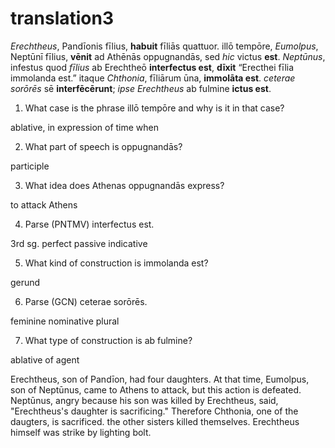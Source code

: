 # translation3

*Erechtheus*, Pandīonis fīlius, **habuit** fīliās quattuor. illō tempōre, *Eumolpus*, Neptūnī fīlius, **vēnit** ad Athēnās oppugnandās, sed *hic* victus **est**. *Neptūnus*, infestus quod *fīlius* ab Erechtheō **interfectus est**, **dīxit** “Erecthei fīlia immolanda est.” itaque *Chthonia*, fīliārum ūna, **immolāta est**. *ceterae sorōrēs* sē **interfēcērunt**; *ipse Erechtheus* ab fulmine **ictus est**.

1. What case is the phrase illō tempōre and why is it in that case?

ablative, in expression of time when

2. What part of speech is oppugnandās?

participle

3. What idea does Athenas oppugnandās express?

to attack Athens

4. Parse (PNTMV) interfectus est.

3rd sg. perfect passive indicative

5. What kind of construction is immolanda est?

gerund

6. Parse (GCN) ceterae sorōrēs.

feminine nominative plural

7. What type of construction is ab fulmine?

ablative of agent

Erechtheus, son of Pandīon, had four daughters. At that time, Eumolpus, son of Neptūnus, came to Athens to attack, but this action is defeated. Neptūnus, angry because his son was killed by Erechtheus, said, "Erechtheus's daughter is sacrificing." Therefore Chthonia, one of the daugters, is sacrificed. the other sisters killed themselves. Erechtheus himself was strike by lighting bolt.
